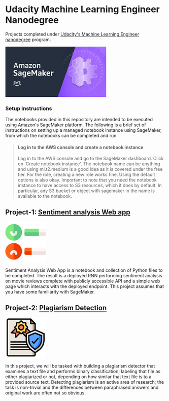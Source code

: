 # Udacity Machine Learning Engineer Nanodegree
Projects completed under [Udacity's Machine Learning Engineer nanodegree](https://www.udacity.com/course/machine-learning-engineer-nanodegree--nd009t) program. 

![sagemaker](imgs/sagemaker.jpg) 

### Setup Instructions
The notebooks provided in this repository are intended to be executed using Amazon's SageMaker platform. The following is a brief set of instructions on setting up a managed notebook instance using SageMaker, from which the notebooks can be completed and run.

> #### Log in to the AWS console and create a notebook instance
> Log in to the AWS console and go to the SageMaker dashboard. Click on 'Create notebook instance'. The notebook name can be anything and using ml.t2.medium is a good idea as it is covered under the free tier. For the role, creating a new role works fine. Using the default options is also okay. Important to note that you need the notebook instance to have access to S3 resources, which it does by default. In particular, any S3 bucket or object with sagemaker in the name is available to the notebook.


## Project-1: [Sentiment analysis Web app](https://github.com/cloud-VG/Udacity-Machine-Learning-Engineer-Nanodegree/tree/master/IMDb%20Sentiment%20Analysis%20Web%20App)

![project icon](imgs/p_icon.png)

Sentiment Analysis Web App is a notebook and collection of Python files to be completed. The result is a deployed RNN performing sentiment analysis on movie reviews complete with publicly accessible API and a simple web page which interacts with the deployed endpoint. This project assumes that you have some familiarity with SageMaker.


## Project-2: [Plagiarism Detection](https://github.com/cloud-VG/Udacity-Machine-Learning-Engineer-Nanodegree/tree/master/Plagiarism%20Detection)

![project icon](imgs/p2_icon.png)

In this project, we will be tasked with building a plagiarism detector that examines a text file and performs binary classification; labeling that file as either plagiarized or not, depending on how similar that text file is to a provided source text. Detecting plagiarism is an active area of research; the task is non-trivial and the differences between paraphrased answers and original work are often not so obvious.